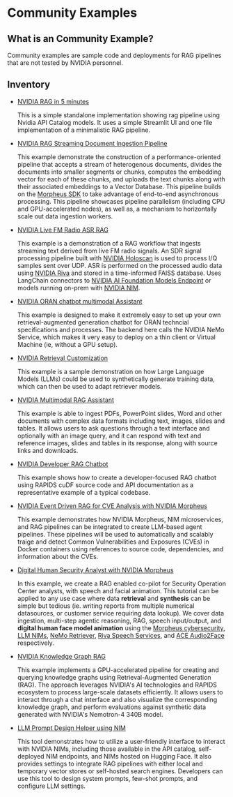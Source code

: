 <!--
  SPDX-FileCopyrightText: Copyright (c) 2023 NVIDIA CORPORATION & AFFILIATES. All rights reserved.
  SPDX-License-Identifier: Apache-2.0

  Licensed under the Apache License, Version 2.0 (the "License");
  you may not use this file except in compliance with the License.
  You may obtain a copy of the License at

  http://www.apache.org/licenses/LICENSE-2.0

  Unless required by applicable law or agreed to in writing, software
  distributed under the License is distributed on an "AS IS" BASIS,
  WITHOUT WARRANTIES OR CONDITIONS OF ANY KIND, either express or implied.
  See the License for the specific language governing permissions and
  limitations under the License.
-->

# Community Examples

## What is an Community Example?

Community examples are sample code and deployments for RAG pipelines that are not tested by NVIDIA personnel.

## Inventory

* [NVIDIA RAG in 5 minutes](./5_mins_rag_no_gpu/)

  This is a simple standalone implementation showing rag pipeline using Nvidia API Catalog models. It uses a simple Streamlit UI and one file implementation of a minimalistic RAG pipeline.

* [NVIDIA RAG Streaming Document Ingestion Pipeline](./streaming_ingest_rag)

  This example demonstrate the construction of a performance-oriented pipeline that accepts a stream of heterogenous documents, divides the documents into smaller segments or chunks, computes the embedding vector for each of these chunks, and uploads the text chunks along with their associated embeddings to a Vector Database. This pipeline builds on the [Morpheus SDK](https://docs.nvidia.com/morpheus/index.html) to take advantage of end-to-end asynchronous processing. This pipeline showcases pipeline parallelism (including CPU and GPU-accelerated nodes), as well as, a mechanism to horizontally scale out data ingestion workers.

* [NVIDIA Live FM Radio ASR RAG](./fm-asr-streaming-rag)

  This example is a demonstration of a RAG workflow that ingests streaming text derived from live FM radio signals. An SDR signal processing pipeline built with [NVIDIA Holoscan](https://developer.nvidia.com/holoscan-sdk) is used to process I/Q samples sent over UDP. ASR is performed on the processed audio data using [NVIDIA Riva](https://www.nvidia.com/en-us/ai-data-science/products/riva/) and stored in a time-informed FAISS database. Uses LangChain connectors to [NVIDIA AI Foundation Models Endpoint](https://www.nvidia.com/en-us/ai-data-science/foundation-models/) or models running on-prem with [NVIDIA NIM](https://developer.nvidia.com/docs/nemo-microservices/inference/overview.html).

* [NVIDIA ORAN chatbot multimodal Assistant](./oran-chatbot-multimodal/)

  This example is designed to make it extremely easy to set up your own retrieval-augmented generation chatbot for ORAN techncial specifications and processes. The backend here calls the NVIDIA NeMo Service, which makes it very easy to deploy on a thin client or Virtual Machine (ie, without a GPU setup).

* [NVIDIA Retrieval Customization](./synthetic-data-retriever-customization/)

  This example is a sample demonstration on how Large Language Models (LLMs) could be used to synthetically generate training data, which can then be used to adapt retriever models.

* [NVIDIA Multimodal RAG Assistant](./multimodal_assistant)

  This example is able to ingest PDFs, PowerPoint slides, Word and other documents with complex data formats including text, images, slides and tables. It allows users to ask questions through a text interface and optionally with an image query, and it can respond with text and reference images, slides and tables in its response, along with source links and downloads.

* [NVIDIA Developer RAG Chatbot](./rag-developer-chatbot)

  This example shows how to create a developer-focused RAG chatbot using RAPIDS cuDF source code and API documentation as a representative example of a typical codebase.

* [NVIDIA Event Driven RAG for CVE Analysis with NVIDIA Morpheus](./event-driven-rag-cve-analysis/)

  This example demonstrates how NVIDIA Morpheus, NIM microservices, and RAG pipelines can be integrated to create LLM-based agent pipelines. These pipelines will be used to automatically and scalably traige and detect Common Vulnerabilities and Exposures (CVEs) in Docker containers using references to source code, dependencies, and information about the CVEs.

* [Digital Human Security Analyst with NVIDIA Morpheus](./digital-human-security-analyst/)

  In this example, we create a RAG enabled co-pilot for Security Operation Center analysts, with speech and facial animation. This tutorial can be applied to any use case where data __retrieval__ and __synthesis__ can be simple but tedious (ie. writing reports from multiple numerical datasources, or customer service requiring data lookup). We cover data ingestion, multi-step agentic reasoning, RAG, speech input/output, and __digital human face model animation__ using the [Morpheus cybersecurity](https://developer.nvidia.com/morpheus-cybersecurity), [LLM NIMs](https://build.nvidia.com/meta/llama-3_1-8b-instruct), [NeMo Retriever](https://www.nvidia.com/en-us/ai-data-science/products/nemo/), [Riva Speech Services](https://developer.nvidia.com/riva), and [ACE Audio2Face](https://build.nvidia.com/nvidia/audio2face) respectively.


* [NVIDIA Knowledge Graph RAG](./knowledge_graph_rag)

  This example implements a GPU-accelerated pipeline for creating and querying knowledge graphs using Retrieval-Augmented Generation (RAG). The approach leverages NVIDIA's AI technologies and RAPIDS ecosystem to process large-scale datasets efficiently. It allows users to interact through a chat interface and also visualize the corresponding knowledge graph, and perform evaluations against synthetic data generated with NVIDIA's Nemotron-4 340B model.

* [LLM Prompt Design Helper using NIM](./llm-prompt-design-helper/)

  This tool demonstrates how to utilize a user-friendly interface to interact with NVIDIA NIMs, including those available in the API catalog, self-deployed NIM endpoints, and NIMs hosted on Hugging Face. It also provides settings to integrate RAG pipelines with either local and temporary vector stores or self-hosted search engines. Developers can use this tool to design system prompts, few-shot prompts, and configure LLM settings.